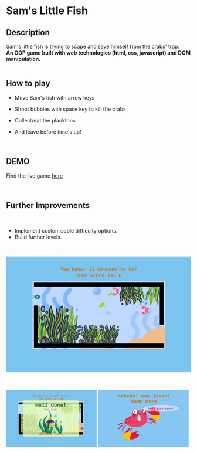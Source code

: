

# Sam's Little Fish

## Description

Sam's little fish is trying to scape and save himself from the crabs' trap.  
**An OOP game built with web technologies (html, css, javascript) and DOM manipulation.**  
<br />

## How to play  

- Move Sam's fish with arrow keys  

- Shoot bubbles with space key to kill the crabs  

- Collect/eat the planktons  

- And leave before time's up!  
<br />

## DEMO
Find the live game [here](https://mog-rouhi.github.io/project-1-oop-game/)

<br />

## Further Improvements
<br />

- Implement customizable difficulty options. 
- Build further levels.
<br />

<p float="center">
  <img src="./img/screen-shots/screen-shot-1.png" alt="screen-shot-1" style="width=97%;" /> 
</p>

<br/>
<p float="center">
  <img src="./img/screen-shots/screen-shot-2.png" alt="screen-shot-1" style="width:49%;"/> <img src="./img/screen-shots/screen-shot-3.png" alt="screen-shot-1" style="width:49%;"/> 
</p>


